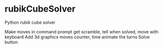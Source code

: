 # rubikCubeSolver
Python rubik cube solver

Make moves in command prompt
  get scramble, tell when solved, move with keyboard
Add 3d graphics
  moves counter, time
  animate the turns
Solve button
